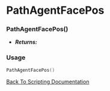 # PathAgentFacePos

### PathAgentFacePos()
- ***Returns:*** 

### Usage

```Lua
PathAgentFacePos()
```


[Back To Scripting Documentation](../README.md)
